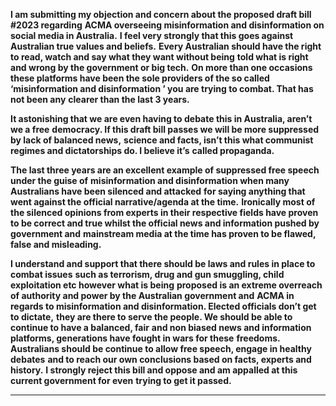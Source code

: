 **I am submitting my objection and concern about the proposed draft bill #2023 regarding**
**ACMA overseeing misinformation and disinformation on social media in Australia.**
**I feel very strongly that this goes against Australian true values and beliefs.**
**Every Australian should have the right to read, watch and say what they want without being**
**told what is right and wrong by the government or big tech.**
**On more than one occasions these platforms have been the sole providers of the so called**
**‘misinformation and disinformation ’ you are trying to combat. That has not been any**
**clearer than the last 3 years.**

**It astonishing that we are even having to debate this in Australia, aren’t we a free**
**democracy. If this draft bill passes we will be more suppressed by lack of balanced news,**
**science and facts, isn’t this what communist regimes and dictatorships do. I believe it’s**
**called propaganda.**

**The last three years are an excellent example of suppressed free speech under the guise of**
**misinformation and disinformation when many Australians have been silenced and attacked**
**for saying anything that went against the official narrative/agenda at the time.**
**Ironically most of the silenced opinions from experts in their respective fields have proven**
**to be correct and true whilst the official news and information pushed by government and**
**mainstream media at the time has proven to be flawed, false and misleading.**

**I understand and support that there should be laws and rules in place to combat issues**
**such as terrorism, drug and gun smuggling, child exploitation etc however what is being**
**proposed is an extreme overreach of authority and power by the Australian government and**
**ACMA in regards to misinformation and disinformation. Elected officials don’t get to dictate,**
**they are there to serve the people. We should be able to continue to have a balanced, fair**
**and non biased news and information platforms, generations have fought in wars for these**
**freedoms. Australians should be continue to allow free speech, engage in healthy debates**
**and to reach our own conclusions based on facts, experts and history.**
**I strongly reject this bill and oppose and am appalled at this current government for even**
**trying to get it passed.**


-----

